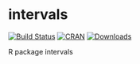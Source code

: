 intervals
=========
[![Build Status](https://travis-ci.org/edzer/intervals.png?branch=master)](https://travis-ci.org/edzer/intervals) [![CRAN](http://www.r-pkg.org/badges/version/intervals)](http://cran.rstudio.com/package=intervals) [![Downloads](http://cranlogs.r-pkg.org/badges/intervals?color=brightgreen)](http://www.r-pkg.org/pkg/intervals)


R package intervals
